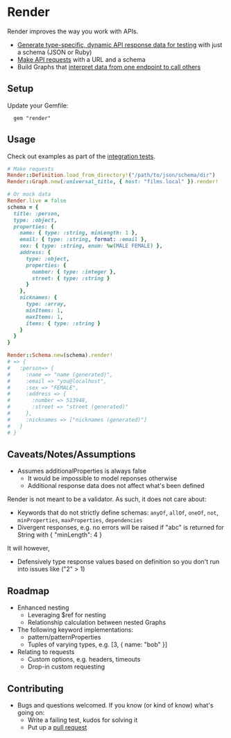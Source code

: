 # Render

Render improves the way you work with APIs.

* [Generate type-specific, dynamic API response data for testing](spec/integration/render/schema_spec.rb) with just a schema (JSON or Ruby)
* [Make API requests](spec/integration/render/graph_spec.rb) with a URL and a schema
* Build Graphs that [interpret data from one endpoint to call others](spec/integration/render/nested_graph_spec.rb)

## Setup

Update your Gemfile:

      gem "render"

## Usage

Check out examples as part of the [integration tests](spec/integration/render).

```ruby
# Make requests
Render::Definition.load_from_directory!("/path/to/json/schema/dir")
Render::Graph.new(:universal_title, { host: "films.local" }).render!

# Or mock data
Render.live = false
schema = {
  title: :person,
  type: :object,
  properties: {
    name: { type: :string, minLength: 1 },
    email: { type: :string, format: :email },
    sex: { type: :string, enum: %w(MALE FEMALE) },
    address: {
      type: :object,
      properties: {
        number: { type: :integer },
        street: { type: :string }
      }
    },
    nicknames: {
      type: :array,
      minItems: 1,
      maxItems: 1,
      items: { type: :string }
    }
  }
}

Render::Schema.new(schema).render!
# => {
#   :person=> {
#     :name => "name (generated)",
#     :email => "you@localhost",
#     :sex => "FEMALE",
#     :address => {
#       :number => 513948,
#       :street => "street (generated)"
#     },
#     :nicknames => ["nicknames (generated)"]
#   }
# }
```

## Caveats/Notes/Assumptions

- Assumes additionalProperties is always false
  - It would be impossible to model reponses otherwise
  - Additional response data does not affect what's been defined

Render is not meant to be a validator. As such, it does not care about:

  - Keywords that do not strictly define schemas: `anyOf`, `allOf`, `oneOf`, `not`, `minProperties`, `maxProperties`, `dependencies`
  - Divergent responses, e.g. no errors will be raised if "abc" is returned for String with { "minLength": 4 }

It will however,

  - Defensively type response values based on definition so you don't run into issues like ("2" > 1)

## Roadmap

- Enhanced nesting
  - Leveraging $ref for nesting
  - Relationship calculation between nested Graphs
- The following keyword implementations:
  - pattern/patternProperties
  - Tuples of varying types, e.g. [3, { name: "bob" }]
- Relating to requests
  - Custom options, e.g. headers, timeouts
  - Drop-in custom requesting

## Contributing

* Bugs and questions welcomed. If you know (or kind of know) what's going on:
  * Write a failing test, kudos for solving it
  * Put up a [pull request](https://help.github.com/articles/using-pull-requests)
